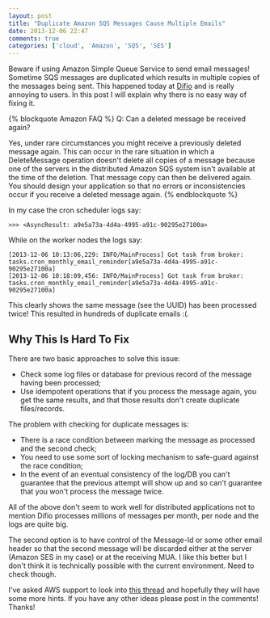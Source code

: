 ```yaml
---
layout: post
title: "Duplicate Amazon SQS Messages Cause Multiple Emails"
date: 2013-12-06 22:47
comments: true
categories: ['cloud', 'Amazon', 'SQS', 'SES']
---
```


Beware if using Amazon Simple Queue Service to send email messages!
Sometime SQS messages are duplicated which results in multiple copies of
the messages being sent. This happened today at [Difio](http://www.dif.io)
and is really annoying to users. In this post I will explain why there is no easy
way of fixing it.

{% blockquote Amazon FAQ %}
Q: Can a deleted message be received again?

Yes, under rare circumstances you might receive a previously deleted message again.
This can occur in the rare situation in which a DeleteMessage operation doesn't
delete all copies of a message because one of the servers in the distributed
Amazon SQS system isn't available at the time of the deletion. That message copy
can then be delivered again. You should design your application so that no errors
or inconsistencies occur if you receive a deleted message again.
{% endblockquote %}

In my case the cron scheduler logs say:

    >>> <AsyncResult: a9e5a73a-4d4a-4995-a91c-90295e27100a>

While on the worker nodes the logs say:

    [2013-12-06 10:13:06,229: INFO/MainProcess] Got task from broker: tasks.cron_monthly_email_reminder[a9e5a73a-4d4a-4995-a91c-90295e27100a]
    [2013-12-06 10:18:09,456: INFO/MainProcess] Got task from broker: tasks.cron_monthly_email_reminder[a9e5a73a-4d4a-4995-a91c-90295e27100a]

This clearly shows the same message (see the UUID) has been processed twice!
This resulted in hundreds of duplicate emails :(.

Why This Is Hard To Fix
-----------------------

There are two basic approaches to solve this issue:

* Check some log files or database for previous record of the message having
been processed;
* Use idempotent operations that if you process the message again, you
get the same results, and that those results don't create duplicate files/records.

The problem with checking for duplicate messages is: 

*  There is a race condition between marking the message as processed and the
second check;
* You need to use some sort of locking mechanism to safe-guard against the race condition;
* In the event of an eventual consistency of the log/DB you can't guarantee that
the previous attempt will show up and so can't guarantee that you won't process
the message twice.

All of the above don't seem to work well for distributed applications not to mention
Difio processes millions of messages per month, per node and the logs are quite big.


The second option is to have control of the Message-Id or some other email header
so that the second message will be discarded either at the server (Amazon SES in my case)
or at the receiving MUA. I like this better but I don't think it is technically possible
with the current environment. Need to check though. 


I've asked AWS support to look into
[this thread](https://forums.aws.amazon.com/thread.jspa?threadID=140782) and hopefully
they will have some more hints. If you have any other ideas please post in the comments!
Thanks!

